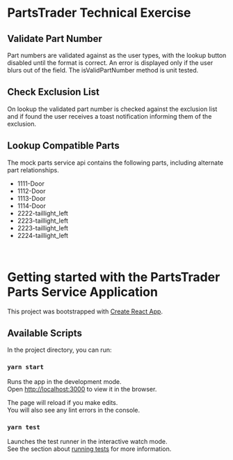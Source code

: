 # PartsTrader Technical Exercise

## Validate Part Number

Part numbers are validated against as the user types, with the lookup button disabled until the format is correct. An error is displayed only if the user blurs out of the field. The isValidPartNumber method is unit tested.

## Check Exclusion List

On lookup the validated part number is checked against the exclusion list and if found the user receives a toast notification informing them of the exclusion.

## Lookup Compatible Parts

The mock parts service api contains the following parts, including alternate part relationships.

- 1111-Door
- 1112-Door
- 1113-Door
- 1114-Door
- 2222-taillight_left
- 2223-taillight_left
- 2223-taillight_left
- 2224-taillight_left

<br>

# Getting started with the PartsTrader Parts Service Application

This project was bootstrapped with [Create React App](https://github.com/facebook/create-react-app).

## Available Scripts

In the project directory, you can run:

### `yarn start`

Runs the app in the development mode.\
Open [http://localhost:3000](http://localhost:3000) to view it in the browser.

The page will reload if you make edits.\
You will also see any lint errors in the console.

### `yarn test`

Launches the test runner in the interactive watch mode.\
See the section about [running tests](https://facebook.github.io/create-react-app/docs/running-tests) for more information.
